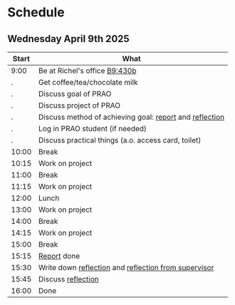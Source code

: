 # Schedule

## Wednesday April 9th 2025

Start|What
-----|-----
9:00 |Be at Richel's office [B9:430b](office.md)
.    |Get coffee/tea/chocolate milk
.    |Discuss goal of PRAO
.    |Discuss project of PRAO
.    |Discuss method of achieving goal: [report](report.md) and [reflection](reflection.md)
.    |Log in PRAO student (if needed)
.    |Discuss practical things (a.o. access card, toilet)
10:00|Break
10:15|Work on project
11:00|Break
11:15|Work on project
12:00|Lunch
13:00|Work on project
14:00|Break
14:15|Work on project
15:00|Break
15:15|[Report](report.md) done
15:30|Write down [reflection](reflection.md) and [reflection from supervisor](reflection_from_supervisor.md)
15:45|Discuss [reflection](reflection.md)
16:00|Done
